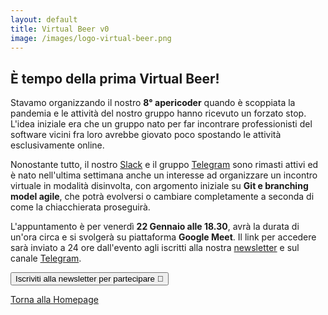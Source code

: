 ```yaml
---
layout: default
title: Virtual Beer v0
image: /images/logo-virtual-beer.png
---
```


## È tempo della prima Virtual Beer!

Stavamo organizzando il nostro **8° apericoder** quando è scoppiata la pandemia
e le attività del nostro gruppo hanno ricevuto un forzato stop. L'idea iniziale
era che un gruppo nato per far incontrare professionisti del software vicini fra
loro avrebbe giovato poco spostando le attività esclusivamente online.

Nonostante tutto, il nostro [Slack](https://montacchiello.slack.com) e il gruppo
[Telegram](https://t.me/joinchat/AB-kXVDvi56sg5ENu1edIA) sono rimasti attivi ed
è nato nell'ultima settimana anche un interesse ad organizzare un incontro
virtuale in modalità disinvolta, con argomento iniziale su **Git e branching
model agile**, che potrà evolversi o cambiare completamente a seconda di come la
chiacchierata proseguirà.

L'appuntamento è per venerdì **22 Gennaio alle 18.30**, avrà la durata di un'ora
circa e si svolgerà su piattaforma **Google Meet**. Il link per accedere sarà
inviato a 24 ore dall'evento agli iscritti alla nostra
[newsletter](http://eepurl.com/gqRfon) e sul canale
[Telegram](https://t.me/joinchat/AB-kXVDvi56sg5ENu1edIA).

<button onclick="location.href='http://eepurl.com/gqRfon'" type="button">
         Iscriviti alla newsletter per partecipare 📨</button>

[Torna alla Homepage](../)
